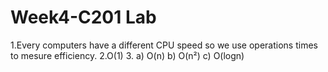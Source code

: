 # Week4-C201 Lab
1.Every computers have a different CPU speed so we use operations times to mesure efficiency.
2.O(1)
3. 
a) O(n)
b) O(n²)
c) O(logn) 
